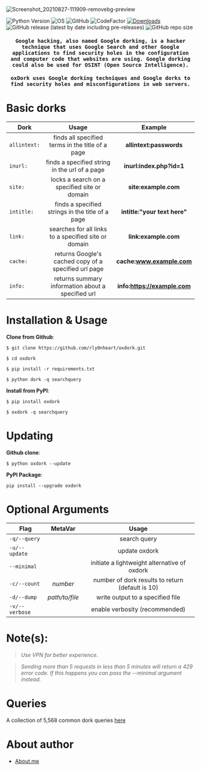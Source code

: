 ![Screenshot_20210827-111909-removebg-preview](https://user-images.githubusercontent.com/74001397/131107876-db415339-0c1d-4876-8665-fe9b76c4518c.png)

![Python Version](https://img.shields.io/badge/python-3.x-blue?style=flat&logo=python)
![OS](https://img.shields.io/badge/OS-GNU%2FLinux-red?style=flat&logo=linux)
![GitHub](https://img.shields.io/github/license/rly0nheart/oxdork?style=flat&logo=github)
![CodeFactor](https://www.codefactor.io/repository/github/rly0nheart/oxdork/badge?style=flat&logo=codefactor)
[![Downloads](https://static.pepy.tech/personalized-badge/oxdork?period=total&units=international_system&left_color=black&right_color=orange&left_text=pypi+downloads&logo=pypi)](https://pepy.tech/project/oxdork)
![GitHub release (latest by date including pre-releases)](https://img.shields.io/github/v/release/rly0nheart/oxdork?include_prereleases?style=flat&logo=github)
![GitHub repo size](https://img.shields.io/github/repo-size/rly0nheart/oxdork?style=flat&logo=github)

<h4 align="center"><samp> Google hacking, also named Google dorking, is a hacker technique that uses Google Search and other Google applications to find security holes in the configuration and computer code that websites are using. Google dorking could also be used for OSINT (Open Source Intelligence). </samp></h4>
 

<h4 align="center"><samp> oxDork uses Google dorking techniques and Google dorks to find security holes and misconfigurations in web servers. </samp></h4>


# Basic dorks

| Dork         | Usage     | Example |
| ------------- |:---------:|:-------:|
| <code>allintext:</code> | finds all specified terms in the title of a page |  **allintext:passwords** |
| <code>inurl:</code> | finds a specified string in the url of a page     |   **inurl:index.php?id=1** |
| <code>site:</code> |  locks a search on a specified site or domain  |  **site:example.com**  |
| <code>intitle:</code> | finds a specified strings in the title of a page |  **intitle:"your text here"** |
| <code>link:</code> | searches for all links to a specified site or domain | **link:example.com** |
| <code>cache:</code> | returns Google's cached copy of a specified url page  | **cache:www.example.com** |
| <code>info:</code> | returns summary information about a specified url | **info:https://example.com** |



# Installation & Usage
**Clone from Github**:
```
$ git clone https://github.com/rly0nheart/oxdork.git
```

```
$ cd oxdork
```

```
$ pip install -r requirements.txt
```

```
$ python dork -q searchquery
```

**Install from PyPI**:
```
$ pip install oxdork
```

```
$ oxdork -q searchquery
```


# Updating
**Github clone**:
```
$ python oxdork --update
```

**PyPI Package**:
```
pip install --upgrade oxdork
```

# Optional Arguments

| Flag           | MetaVar | Usage |
| ------------- |:----------------------:|:---------:|
| <code>-q/--query</code>    ||  search query |
| <code>-u/--update</code>    ||  update oxdork |
| <code>--minimal</code>    || initiate a lightweight alternative of oxdork |
| <code>-c/--count</code>    | *number* |  number of dork results to return (default is 10) |
| <code>-d/--dump</code>      |   *path/to/file* |  write output to a specified file  |
| <code>-v/--verbose</code>      |    |  enable verbosity (recommended)  |



# Note(s):
> *Use VPN for better experience.*

> *Sending more than 5 requests in less than 5 minutes will return a 429 error code. If this happens you can pass the --minimal argument instead.*

# Queries
A collection of 5,568 common dork queries [here](https://github.com/rly0nheart/oxdork/tree/master/dork_queries)

# About author
* [About.me](https://about.me/rly0nheart)
